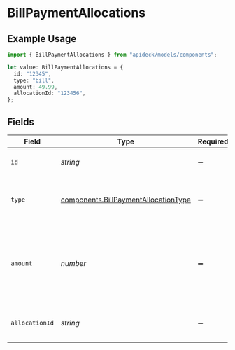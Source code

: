 # BillPaymentAllocations

## Example Usage

```typescript
import { BillPaymentAllocations } from "apideck/models/components";

let value: BillPaymentAllocations = {
  id: "12345",
  type: "bill",
  amount: 49.99,
  allocationId: "123456",
};
```

## Fields

| Field                                                                                                   | Type                                                                                                    | Required                                                                                                | Description                                                                                             | Example                                                                                                 |
| ------------------------------------------------------------------------------------------------------- | ------------------------------------------------------------------------------------------------------- | ------------------------------------------------------------------------------------------------------- | ------------------------------------------------------------------------------------------------------- | ------------------------------------------------------------------------------------------------------- |
| `id`                                                                                                    | *string*                                                                                                | :heavy_minus_sign:                                                                                      | A unique identifier for an object.                                                                      | 12345                                                                                                   |
| `type`                                                                                                  | [components.BillPaymentAllocationType](../../models/components/billpaymentallocationtype.md)            | :heavy_minus_sign:                                                                                      | Type of entity this payment should be attributed to.                                                    | bill                                                                                                    |
| `amount`                                                                                                | *number*                                                                                                | :heavy_minus_sign:                                                                                      | Amount of payment that should be attributed to this allocation. If null, the total_amount will be used. | 49.99                                                                                                   |
| `allocationId`                                                                                          | *string*                                                                                                | :heavy_minus_sign:                                                                                      | Unique identifier of the allocation                                                                     | 123456                                                                                                  |